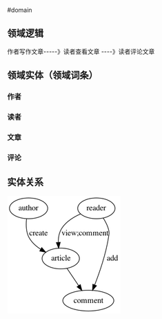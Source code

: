 #domain

## 领域逻辑

作者写作文章-----》读者查看文章 ----》读者评论文章

## 领域实体（领域词条）

### 作者

### 读者

### 文章

### 评论

## 实体关系

![domain](./domain.dot.png)
